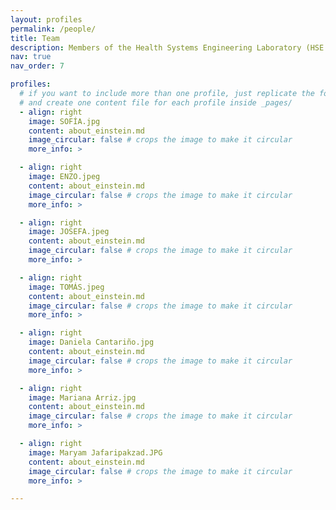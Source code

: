 ```yaml
---
layout: profiles
permalink: /people/
title: Team
description: Members of the Health Systems Engineering Laboratory (HSE Lab).Thank you for your patience! This page is currently under development and will be available soon. Please check back later for updates.
nav: true
nav_order: 7

profiles:
  # if you want to include more than one profile, just replicate the following block
  # and create one content file for each profile inside _pages/
  - align: right
    image: SOFÍA.jpg
    content: about_einstein.md
    image_circular: false # crops the image to make it circular
    more_info: >

  - align: right
    image: ENZO.jpeg
    content: about_einstein.md
    image_circular: false # crops the image to make it circular
    more_info: >

  - align: right
    image: JOSEFA.jpeg
    content: about_einstein.md
    image_circular: false # crops the image to make it circular
    more_info: >

  - align: right
    image: TOMÁS.jpeg
    content: about_einstein.md
    image_circular: false # crops the image to make it circular
    more_info: >

  - align: right
    image: Daniela Cantariño.jpg
    content: about_einstein.md
    image_circular: false # crops the image to make it circular
    more_info: >

  - align: right
    image: Mariana Arriz.jpg
    content: about_einstein.md
    image_circular: false # crops the image to make it circular
    more_info: >

  - align: right
    image: Maryam Jafaripakzad.JPG
    content: about_einstein.md
    image_circular: false # crops the image to make it circular
    more_info: >

---
```

